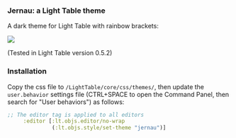 ### Jernau: a Light Table theme

A dark theme for Light Table with rainbow brackets:

<img src="https://raw.github.com/Misophistful/jernau-lighttable-theme/master/jernau-lightable-theme.png">

(Tested in Light Table version 0.5.2)

### Installation

Copy the css file to `/LightTable/core/css/themes/`, then update the `user.behavior` settings file (CTRL+SPACE to open the Command Panel, then search for "User behaviors") as follows:

```clojure
;; The editor tag is applied to all editors
     :editor [:lt.objs.editor/no-wrap
              (:lt.objs.style/set-theme "jernau")]
```